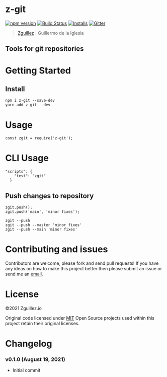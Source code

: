# z-git

[![npm version](https://badge.fury.io/js/z-git.svg)](https://badge.fury.io/js/z-git)
[![Build Status](https://travis-ci.org/zguillez/z-git.svg?branch=master)](https://travis-ci.org/zguillez/z-git)
[![Installs](https://img.shields.io/npm/dt/z-git.svg)](https://coveralls.io/r/zguillez/z-git)
[![Gitter](https://badges.gitter.im/zguillez/z-git.svg)](https://gitter.im/zguillez/z-git?utm_source=badge&utm_medium=badge&utm_campaign=pr-badge&utm_content=badge)

> [Zguillez](https://zguillez.io) | Guillermo de la Iglesia

## Tools for git repositories

# Getting Started

## Install

```
npm i z-git --save-dev
yarn add z-git --dev
```

# Usage

```
const zgit = require('z-git');
```

# CLI Usage

```
"scripts": {
    "test": "zgit"
  }
```

## Push changes to repository

```
zgit.push();
zgit.push('main', 'minor fixes');
```

```
zgit --push
zgit --push --master 'minor fixes'
zgit --push --main 'minor fixes'
```

# Contributing and issues

Contributors are welcome, please fork and send pull requests! If you have any ideas on how to make this project better then please submit an issue or send me an [email](mailto:mail@zguillez.io).

# License

©2021 Zguillez.io

Original code licensed under [MIT](https://en.wikipedia.org/wiki/MIT_License) Open Source projects used within this project retain their original licenses.

# Changelog

### v0.1.0 (August 19, 2021)

* Initial commit
